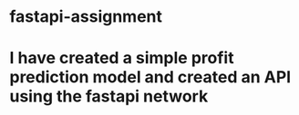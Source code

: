 # fastapi-assignment

# I have created a simple profit prediction model and created an API using the fastapi network
